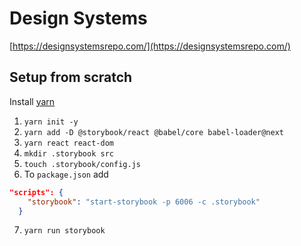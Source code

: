 # Design Systems

[https://designsystemsrepo.com/](https://designsystemsrepo.com/)

## Setup from scratch

Install [yarn](https://yarnpkg.com)

1. `yarn init -y`
2. `yarn add -D @storybook/react @babel/core babel-loader@next`
3. `yarn react react-dom`
4. `mkdir .storybook src`
5. `touch .storybook/config.js`
6. To `package.json` add 
```JSON
"scripts": {
    "storybook": "start-storybook -p 6006 -c .storybook"
  }
```
7. `yarn run storybook`